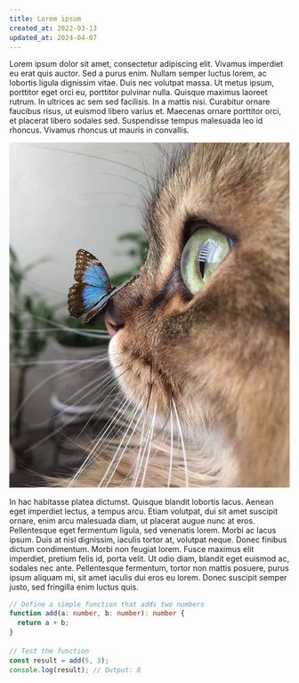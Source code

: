 ```yaml
---
title: Lorem ipsum
created_at: 2022-03-13
updated_at: 2024-04-07
---
```


Lorem ipsum dolor sit amet, consectetur adipiscing elit. Vivamus imperdiet eu erat quis auctor. Sed a purus enim. Nullam semper luctus lorem, ac lobortis ligula dignissim vitae. Duis nec volutpat massa. Ut metus ipsum, porttitor eget orci eu, porttitor pulvinar nulla. Quisque maximus laoreet rutrum. In ultrices ac sem sed facilisis. In a mattis nisi. Curabitur ornare faucibus risus, ut euismod libero varius et. Maecenas ornare porttitor orci, et placerat libero sodales sed. Suspendisse tempus malesuada leo id rhoncus. Vivamus rhoncus ut mauris in convallis.

![Cat](images/01-1.jpg)

In hac habitasse platea dictumst. Quisque blandit lobortis lacus. Aenean eget imperdiet lectus, a tempus arcu. Etiam volutpat, dui sit amet suscipit ornare, enim arcu malesuada diam, ut placerat augue nunc at eros. Pellentesque eget fermentum ligula, sed venenatis lorem. Morbi ac lacus ipsum. Duis at nisl dignissim, iaculis tortor at, volutpat neque. Donec finibus dictum condimentum. Morbi non feugiat lorem. Fusce maximus elit imperdiet, pretium felis id, porta velit. Ut odio diam, blandit eget euismod ac, sodales nec ante. Pellentesque fermentum, tortor non mattis posuere, purus ipsum aliquam mi, sit amet iaculis dui eros eu lorem. Donec suscipit semper justo, sed fringilla enim luctus quis.

```typescript
// Define a simple function that adds two numbers
function add(a: number, b: number): number {
  return a + b;
}

// Test the function
const result = add(5, 3);
console.log(result); // Output: 8
```
